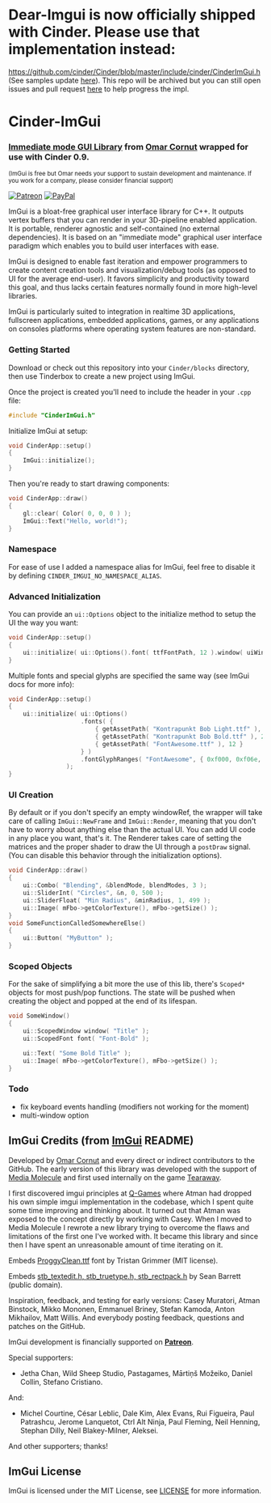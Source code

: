 # Dear-Imgui is now officially shipped with Cinder. Please use that implementation instead:  

https://github.com/cinder/Cinder/blob/master/include/cinder/CinderImGui.h (See samples update [here](https://github.com/cinder/Cinder/pull/2146/commits/f70f28093c740c7f0247b2d1327030682b8a888a)). This repo will be archived but you can still open issues and pull request [here](https://github.com/cinder/cinder) to help progress the impl. 



Cinder-ImGui
===================
### [Immediate mode GUI Library](https://github.com/ocornut/imgui/) from [Omar Cornut](https://github.com/ocornut) wrapped for use with Cinder 0.9.

<sub>(ImGui is free but Omar needs your support to sustain development and maintenance. If you work for a company, please consider financial support)</sub>

[![Patreon](https://cloud.githubusercontent.com/assets/8225057/5990484/70413560-a9ab-11e4-8942-1a63607c0b00.png)](http://www.patreon.com/imgui) [![PayPal](https://www.paypalobjects.com/en_US/i/btn/btn_donate_LG.gif)](https://www.paypal.com/cgi-bin/webscr?cmd=_s-xclick&hosted_button_id=5Q73FPZ9C526U)


ImGui is a bloat-free graphical user interface library for C++. It outputs vertex buffers that you can render in your 3D-pipeline enabled application. It is portable, renderer agnostic and self-contained (no external dependencies). It is based on an "immediate mode" graphical user interface paradigm which enables you to build user interfaces with ease.

ImGui is designed to enable fast iteration and empower programmers to create content creation tools and visualization/debug tools (as opposed to UI for the average end-user). It favors simplicity and productivity toward this goal, and thus lacks certain features normally found in more high-level libraries.

ImGui is particularly suited to integration in realtime 3D applications, fullscreen applications, embedded applications, games, or any applications on consoles platforms where operating system features are non-standard.

### Getting Started
Download or check out this repository into your `Cinder/blocks` directory, then use Tinderbox to create a new project using ImGui.

Once the project is created you'll need to include the header in your `.cpp` file:
```c++
#include "CinderImGui.h"
```

Initialize ImGui at setup:
```c++
void CinderApp::setup()
{
    ImGui::initialize();
}
```

Then you're ready to start drawing components:
```c++
void CinderApp::draw()
{
    gl::clear( Color( 0, 0, 0 ) );
    ImGui::Text("Hello, world!");
}
```

### Namespace
For ease of use I added a namespace alias for ImGui, feel free to disable it by defining `CINDER_IMGUI_NO_NAMESPACE_ALIAS`.

### Advanced Initialization
You can provide an `ui::Options` object to the initialize method to setup the UI the way you want:
```c++
void CinderApp::setup()
{
    ui::initialize( ui::Options().font( ttfFontPath, 12 ).window( uiWindow ).frameRounding( 0.0f ) );
}
```
Multiple fonts and special glyphs are specified the same way (see ImGui docs for more info):
```c++
void CinderApp::setup()
{
    ui::initialize( ui::Options()
                    .fonts( {
                        { getAssetPath( "Kontrapunkt Bob Light.ttf" ), 12 },
                        { getAssetPath( "Kontrapunkt Bob Bold.ttf" ), 20 },
                        { getAssetPath( "FontAwesome.ttf" ), 12 }
                    } )
                    .fontGlyphRanges( "FontAwesome", { 0xf000, 0xf06e, 0 } )
                );
}
```

### UI Creation
By default or if you don't specify an empty windowRef, the wrapper will take care of calling `ImGui::NewFrame` and `ImGui::Render`, meaning that you don't have to worry about anything else than the actual UI. You can add UI code in any place you want, that's it. The Renderer takes care of setting the matrices and the proper shader to draw the UI through a `postDraw` signal. (You can disable this behavior through the initialization options).

```c++
void CinderApp::draw()
{
    ui::Combo( "Blending", &blendMode, blendModes, 3 );
    ui::SliderInt( "Circles", &n, 0, 500 );
    ui::SliderFloat( "Min Radius", &minRadius, 1, 499 );
    ui::Image( mFbo->getColorTexture(), mFbo->getSize() );
}
void SomeFunctionCalledSomewhereElse()
{
    ui::Button( "MyButton" );
}
```

### Scoped Objects
For the sake of simplifying a bit more the use of this lib, there's `Scoped*` objects for most push/pop functions. The state will be pushed when creating the object and popped at the end of its lifespan.
```c++
void SomeWindow()
{
    ui::ScopedWindow window( "Title" );
    ui::ScopedFont font( "Font-Bold" );

    ui::Text( "Some Bold Title" );
    ui::Image( mFbo->getColorTexture(), mFbo->getSize() );
}
```

### Todo
* fix keyboard events handling (modifiers not working for the moment)
* multi-window option


ImGui Credits (from [ImGui](https://github.com/ocornut/imgui/) README)
-------

Developed by [Omar Cornut](http://www.miracleworld.net) and every direct or indirect contributors to the GitHub. The early version of this library was developed with the support of [Media Molecule](http://www.mediamolecule.com) and first used internally on the game [Tearaway](http://tearaway.mediamolecule.com).

I first discovered imgui principles at [Q-Games](http://www.q-games.com) where Atman had dropped his own simple imgui implementation in the codebase, which I spent quite some time improving and thinking about. It turned out that Atman was exposed to the concept directly by working with Casey. When I moved to Media Molecule I rewrote a new library trying to overcome the flaws and limitations of the first one I've worked with. It became this library and since then I have spent an unreasonable amount of time iterating on it.

Embeds [ProggyClean.ttf](http://upperbounds.net) font by Tristan Grimmer (MIT license).

Embeds [stb_textedit.h, stb_truetype.h, stb_rectpack.h](https://github.com/nothings/stb/) by Sean Barrett (public domain).

Inspiration, feedback, and testing for early versions: Casey Muratori, Atman Binstock, Mikko Mononen, Emmanuel Briney, Stefan Kamoda, Anton Mikhailov, Matt Willis. And everybody posting feedback, questions and patches on the GitHub.

ImGui development is financially supported on [**Patreon**](http://www.patreon.com/imgui).

Special supporters:
- Jetha Chan, Wild Sheep Studio, Pastagames, Mārtiņš Možeiko, Daniel Collin, Stefano Cristiano.

And:
- Michel Courtine, César Leblic, Dale Kim, Alex Evans, Rui Figueira, Paul Patrashcu, Jerome Lanquetot, Ctrl Alt Ninja, Paul Fleming, Neil Henning, Stephan Dilly, Neil Blakey-Milner, Aleksei.

And other supporters; thanks!

ImGui License
-------

ImGui is licensed under the MIT License, see [LICENSE](https://github.com/ocornut/imgui/blob/master/LICENSE) for more information.
